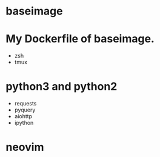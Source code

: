 # baseimage

# My Dockerfile of baseimage.
- zsh
- tmux

# python3 and python2
- requests
- pyquery
- aiohttp
- ipython

# neovim
